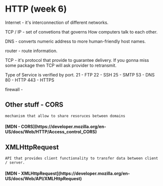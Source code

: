 # HTTP (week 6)

Internet - it's interconnection of different networks.  

TCP / IP - set of convetions that governs How computers talk to each other. 

DNS - converts numeric address to more human-friendly host names. 

router - route information. 

TCP - it's protocol that provide to guarantee delivery. If you gonna miss some package then TCP will ask provider to retransmit.

Type of Service is verified by port. 
21 - FTP
22 - SSH 
25 - SMTP
53 - DNS 
80 - HTTP 
443 - HTTPS

firewall - 

## Other stuff - CORS 
```
mechanism that allow to share resoruces between domains
```
<h4><b> [MDN - CORS](https://developer.mozilla.org/en-US/docs/Web/HTTP/Access_control_CORS) </h4></b>

## XMLHttpRequest
```
API that provides client functionality to transfer data between client / server.
```

<h4><b> [MDN - XMLHttpRequest](https://developer.mozilla.org/en-US/docs/Web/API/XMLHttpRequest) </h4></b>

